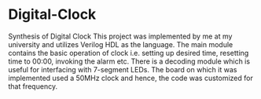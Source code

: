 # Digital-Clock
Synthesis of Digital Clock
This project was implemented by me at my university and utilizes Verilog HDL as the language.
The main module contains the basic operation of clock i.e. setting up desired time, resetting time to 00:00, invoking the alarm etc.
There is a decoding module which is useful for interfacing with 7-segment LEDs.
The board on which it was implemented used a 50MHz clock and hence, the code was customized for that frequency.
